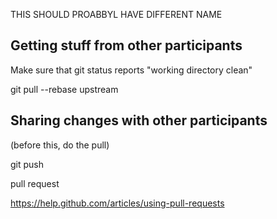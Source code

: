 THIS SHOULD PROABBYL HAVE DIFFERENT NAME

Getting stuff from other participants
-------------------------------------

Make sure that git status reports "working directory clean"

git pull --rebase upstream 


Sharing changes with other participants
---------------------------------------

(before this, do the pull)

git push

pull request

https://help.github.com/articles/using-pull-requests